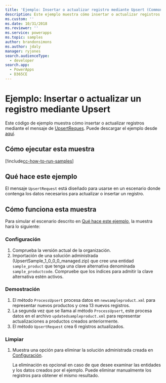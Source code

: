 ```yaml
---
title: 'Ejemplo: Insertar o actualizar registro mediante Upsert (Common Data Service para aplicaciones) | Microsoft Docs'
description: Este ejemplo muestra cómo insertar o actualizar registros mediante el mensaje de Upsert.
ms.custom: ''
ms.date: 10/31/2018
ms.reviewer: ''
ms.service: powerapps
ms.topic: samples
author: brandonsimons
ms.author: jdaly
manager: ryjones
search.audienceType:
  - developer
search.app:
  - PowerApps
  - D365CE
---
```

# <a name="sample-insert-or-update-a-record-using-upsert"></a>Ejemplo: Insertar o actualizar un registro mediante Upsert

<!-- https://docs.microsoft.com/en-us/dynamics365/customer-engagement/developer/sample-insert-update-record-upsert -->

Este código de ejemplo muestra cómo insertar o actualizar registros mediante el mensaje de [UpsertReques](https://docs.microsoft.com/en-us/dotnet/api/microsoft.xrm.sdk.messages.upsertrequest?view=dynamics-general-ce-9). Puede descargar el ejemplo desde [aquí](https://github.com/Microsoft/PowerApps-Samples/tree/master/cds/orgsvc/C%23/InsertRecordUsingUpsert).

## <a name="how-to-run-this-sample"></a>Cómo ejecutar esta muestra

[!include[cc-how-to-run-samples](../../includes/cc-how-to-run-samples.md)]

## <a name="what-this-sample-does"></a>Qué hace este ejemplo

El mensaje `UpsertRequest` está diseñado para usarse en un escenario donde contenga los datos necesarios para actualizar o insertar un registro.

## <a name="how-this-sample-works"></a>Cómo funciona esta muestra

Para simular el escenario descrito en [Qué hace este ejemplo](#what-this-sample-does), la muestra hará lo siguiente:

### <a name="setup"></a>Configuración

1. Comprueba la versión actual de la organización.
1. Importación de una solución administrada (UpsertSample_1_0_0_0_managed.zip) que cree una entidad `sample_product` que tenga una clave alternativa denominada `sample_productcode`. Compruebe que los índices para admitir la clave alternativa estén activos.

### <a name="demonstrate"></a>Demostración

1. El método `ProcessUpsert` procesa datos en `newsampleproduct.xml` para representar nuevos productos y crea 13 nuevos registros.
1. La segunda vez que se llama al método `ProcessUpsert`, este procesa datos en el archivo `updatedsampleproduct.xml` para representar actualizaciones a productos creados anteriormente. 
1. El método `UpsertRequest` crea 6 registros actualizados. 

### <a name="clean-up"></a>Limpiar

1. Muestra una opción para eliminar la solución administrada creada en [Configuración](#setup).

    La eliminación es opcional en caso de que desee examinar las entidades y los datos creados por el ejemplo. Puede eliminar manualmente los registros para obtener el mismo resultado.

